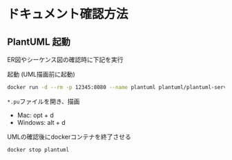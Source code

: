 # ドキュメント確認方法
## PlantUML 起動
ER図やシーケンス図の確認時に下記を実行

起動 (UML描画前に起動)
```sh
docker run -d --rm -p 12345:8080 --name plantuml plantuml/plantuml-server
```
`*.pu`ファイルを開き、描画
* Mac: opt + d
* Windows: alt + d

UMLの確認後にdockerコンテナを終了させる
```sh
docker stop plantuml
```